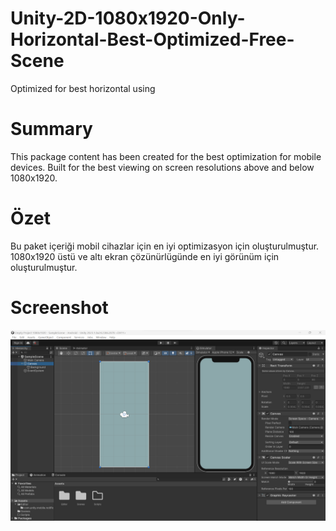 # Unity-2D-1080x1920-Only-Horizontal-Best-Optimized-Free-Scene
 Optimized for best horizontal using
# Summary 
 This package content has been created for the best optimization for mobile devices.
 Built for the best viewing on screen resolutions above and below 1080x1920. 
 
# Özet
 Bu paket içeriği mobil cihazlar için en iyi optimizasyon için oluşturulmuştur.
 1080x1920 üstü ve altı ekran çözünürlügünde en iyi görünüm için oluşturulmuştur. 
# Screenshot
 <img src="1080x1920.png" alt="ScreenShot1" />